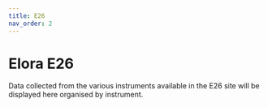 ```yaml
---
title: E26
nav_order: 2
---
```


# Elora E26 

Data collected from the various instruments available in the E26 site will be displayed here organised by instrument.

